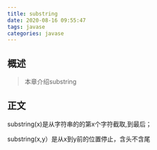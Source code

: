```yaml
---
title: substring
date: 2020-08-16 09:55:47
tags: javase
categories: javase
---
```


## 概述

> 本章介绍substring

<!--more-->

## 正文

substring(x)是从字符串的的第x个字符截取,到最后；

substring(x,y）是从x到y前的位置停止，含头不含尾